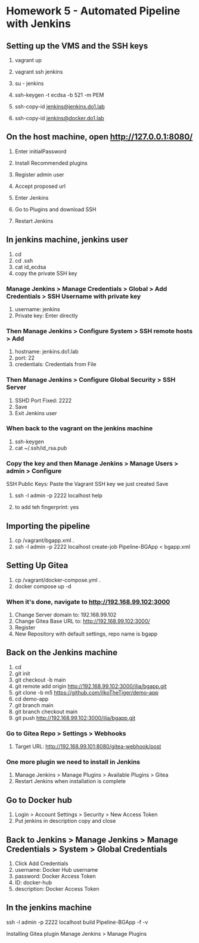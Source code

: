 # Homework 5 - Automated Pipeline with Jenkins

## Setting up the VMS and the SSH keys

1. vagrant up

2. vagrant ssh jenkins

3. su - jenkins

4. ssh-keygen -t ecdsa -b 521 -m PEM

5. ssh-copy-id jenkins@jenkins.do1.lab

6. ssh-copy-id jenkins@docker.do1.lab

## On the host machine, open http://127.0.0.1:8080/

1. Enter initialPassword

2. Install Recommended plugins

3. Register admin user

4. Accept proposed url

5. Enter Jenkins

6. Go to Plugins and download SSH

7. Restart Jenkins

## In jenkins machine, jenkins user
1. cd
2. cd .ssh
3. cat id_ecdsa
4. copy the private SSH key

### Manage Jenkins > Manage Credentials > Global > Add Credentials > SSH Username with private key
1. username: jenkins
2. Private key: Enter directly


### Then Manage Jenkins > Configure System > SSH remote hosts > Add
1. hostname: jenkins.do1.lab
2. port: 22
3. credentials: Credentials from File


### Then Manage Jenkins > Configure Global Security > SSH Server
1. SSHD Port Fixed: 2222
2. Save
3. Exit Jenkins user

### When back to the vagrant on the jenkins machine

1. ssh-keygen
2. cat ~/.ssh/id_rsa.pub

### Copy the key and then Manage Jenkins > Manage Users > admin > Configure
SSH Public Keys: Paste the Vagrant SSH key we just created
Save

1. ssh -l admin -p 2222 localhost help

2. to add teh fingerprint: yes

## Importing the pipeline
1. cp /vagrant/bgapp.xml .
2. ssh -l admin -p 2222 localhost create-job Pipeline-BGApp < bgapp.xml

## Setting Up Gitea
1. cp /vagrant/docker-compose.yml .
2. docker compose up -d

### When it's done, navigate to http://192.168.99.102:3000
1. Change Server domain to: 192.168.99.102
2. Change Gitea Base URL to: http://192.168.99.102:3000/
3. Register
4. New Repository with default settings, repo name is bgapp

## Back on the Jenkins machine

1. cd
2. git init
3. git checkout -b main
4. git remote add origin http://192.168.99.102:3000/ilia/bgapp.git
5. git clone -b m5 https://github.com/ilkoTheTiger/demo-app
6. cd demo-app
7. git branch main
8. git branch checkout main
9. git push http://192.168.99.102:3000/ilia/bgapp.git

### Go to Gitea Repo > Settings > Webhooks
1. Target URL: http://192.168.99.101:8080/gitea-webhook/post

### One more plugin we need to install in Jenkins
1. Manage Jenkins > Manage Plugins > Available Plugins > Gitea
2. Restart Jenkins when installation is complete

## Go to Docker hub
1. Login > Account Settings > Security > New Access Token
2. Put jenkins in description copy and close

## Back to Jenkins > Manage Jenkins > Manage Credentials > System > Global Credentials
1. Click Add Credentials
2. username: Docker Hub username
3. password: Docker Access Token
4. ID: docker-hub
5. description: Docker Access Token


## In the jenkins machine
ssh -l admin -p 2222 localhost build Pipeline-BGApp -f -v


Installing Gitea plugin
Manage Jenkins > Manage Plugins



